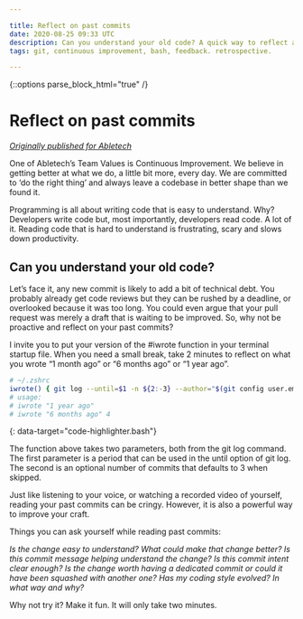 ```yaml
---

title: Reflect on past commits
date: 2020-08-25 09:33 UTC
description: Can you understand your old code? A quick way to reflect and give feedback to your past self.
tags: git, continuous improvement, bash, feedback. retrospective.

---
```

{::options parse_block_html="true" /}

# Reflect on past commits

*[Originally published for Abletech](https://stories.abletech.nz/reflect-on-past-commits-e0f92071a3fa)*

One of Abletech’s Team Values is Continuous Improvement. We believe in getting better at what we do, a little bit more, every day. We are committed to ‘do the right thing’ and always leave a codebase in better shape than we found it.

Programming is all about writing code that is easy to understand. Why? Developers write code but, most importantly, developers read code. A lot of it. Reading code that is hard to understand is frustrating, scary and slows down productivity.

## Can you understand your old code?

Let’s face it, any new commit is likely to add a bit of technical debt. You probably already get code reviews but they can be rushed by a deadline, or overlooked because it was too long. You could even argue that your pull request was merely a draft that is waiting to be improved. So, why not be proactive and reflect on your past commits?

I invite you to put your version of the #iwrote function in your terminal startup file. When you need a small break, take 2 minutes to reflect on what you wrote “1 month ago” or “6 months ago” or “1 year ago”.

~~~bash
# ~/.zshrc
iwrote() { git log --until=$1 -n ${2:-3} --author="$(git config user.email)" --pretty="%H" | xargs git show }
# usage:
# iwrote "1 year ago"
# iwrote "6 months ago" 4
~~~
{: data-target="code-highlighter.bash"}

The function above takes two parameters, both from the git log command. The first parameter is a period that can be used in the until option of git log. The second is an optional number of commits that defaults to 3 when skipped.

Just like listening to your voice, or watching a recorded video of yourself, reading your past commits can be cringy. However, it is also a powerful way to improve your craft.

Things you can ask yourself while reading past commits:

*Is the change easy to understand? What could make that change better? Is this commit message helping understand the change? Is this commit intent clear enough? Is the change worth having a dedicated commit or could it have been squashed with another one? Has my coding style evolved? In what way and why?*

Why not try it? Make it fun. It will only take two minutes.